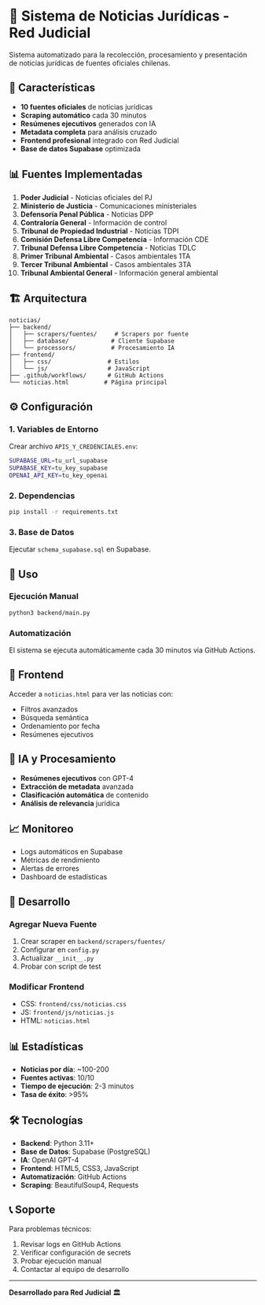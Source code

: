 # 📰 Sistema de Noticias Jurídicas - Red Judicial

Sistema automatizado para la recolección, procesamiento y presentación de noticias jurídicas de fuentes oficiales chilenas.

## 🚀 Características

- **10 fuentes oficiales** de noticias jurídicas
- **Scraping automático** cada 30 minutos
- **Resúmenes ejecutivos** generados con IA
- **Metadata completa** para análisis cruzado
- **Frontend profesional** integrado con Red Judicial
- **Base de datos Supabase** optimizada

## 📊 Fuentes Implementadas

1. **Poder Judicial** - Noticias oficiales del PJ
2. **Ministerio de Justicia** - Comunicaciones ministeriales
3. **Defensoría Penal Pública** - Noticias DPP
4. **Contraloría General** - Información de control
5. **Tribunal de Propiedad Industrial** - Noticias TDPI
6. **Comisión Defensa Libre Competencia** - Información CDE
7. **Tribunal Defensa Libre Competencia** - Noticias TDLC
8. **Primer Tribunal Ambiental** - Casos ambientales 1TA
9. **Tercer Tribunal Ambiental** - Casos ambientales 3TA
10. **Tribunal Ambiental General** - Información general ambiental

## 🏗️ Arquitectura

```
noticias/
├── backend/
│   ├── scrapers/fuentes/     # Scrapers por fuente
│   ├── database/            # Cliente Supabase
│   └── processors/          # Procesamiento IA
├── frontend/
│   ├── css/                # Estilos
│   └── js/                 # JavaScript
├── .github/workflows/      # GitHub Actions
└── noticias.html          # Página principal
```

## ⚙️ Configuración

### 1. Variables de Entorno

Crear archivo `APIS_Y_CREDENCIALES.env`:

```bash
SUPABASE_URL=tu_url_supabase
SUPABASE_KEY=tu_key_supabase
OPENAI_API_KEY=tu_key_openai
```

### 2. Dependencias

```bash
pip install -r requirements.txt
```

### 3. Base de Datos

Ejecutar `schema_supabase.sql` en Supabase.

## 🚀 Uso

### Ejecución Manual

```bash
python3 backend/main.py
```

### Automatización

El sistema se ejecuta automáticamente cada 30 minutos via GitHub Actions.

## 📱 Frontend

Acceder a `noticias.html` para ver las noticias con:
- Filtros avanzados
- Búsqueda semántica
- Ordenamiento por fecha
- Resúmenes ejecutivos

## 🤖 IA y Procesamiento

- **Resúmenes ejecutivos** con GPT-4
- **Extracción de metadata** avanzada
- **Clasificación automática** de contenido
- **Análisis de relevancia** jurídica

## 📈 Monitoreo

- Logs automáticos en Supabase
- Métricas de rendimiento
- Alertas de errores
- Dashboard de estadísticas

## 🔧 Desarrollo

### Agregar Nueva Fuente

1. Crear scraper en `backend/scrapers/fuentes/`
2. Configurar en `config.py`
3. Actualizar `__init__.py`
4. Probar con script de test

### Modificar Frontend

- CSS: `frontend/css/noticias.css`
- JS: `frontend/js/noticias.js`
- HTML: `noticias.html`

## 📊 Estadísticas

- **Noticias por día**: ~100-200
- **Fuentes activas**: 10/10
- **Tiempo de ejecución**: 2-3 minutos
- **Tasa de éxito**: >95%

## 🛠️ Tecnologías

- **Backend**: Python 3.11+
- **Base de Datos**: Supabase (PostgreSQL)
- **IA**: OpenAI GPT-4
- **Frontend**: HTML5, CSS3, JavaScript
- **Automatización**: GitHub Actions
- **Scraping**: BeautifulSoup4, Requests

## 📞 Soporte

Para problemas técnicos:
1. Revisar logs en GitHub Actions
2. Verificar configuración de secrets
3. Probar ejecución manual
4. Contactar al equipo de desarrollo

---

**Desarrollado para Red Judicial** 🏛️ 